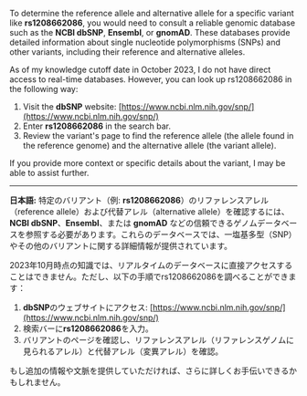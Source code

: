 To determine the reference allele and alternative allele for a specific variant like **rs1208662086**, you would need to consult a reliable genomic database such as the **NCBI dbSNP**, **Ensembl**, or **gnomAD**. These databases provide detailed information about single nucleotide polymorphisms (SNPs) and other variants, including their reference and alternative alleles.

As of my knowledge cutoff date in October 2023, I do not have direct access to real-time databases. However, you can look up rs1208662086 in the following way:

1. Visit the **dbSNP** website: [https://www.ncbi.nlm.nih.gov/snp/](https://www.ncbi.nlm.nih.gov/snp/)
2. Enter **rs1208662086** in the search bar.
3. Review the variant's page to find the reference allele (the allele found in the reference genome) and the alternative allele (the variant allele).

If you provide more context or specific details about the variant, I may be able to assist further.

---

**日本語:**
特定のバリアント（例: **rs1208662086**）のリファレンスアレル（reference allele）および代替アレル（alternative allele）を確認するには、**NCBI dbSNP**、**Ensembl**、または **gnomAD** などの信頼できるゲノムデータベースを参照する必要があります。これらのデータベースでは、一塩基多型（SNP）やその他のバリアントに関する詳細情報が提供されています。

2023年10月時点の知識では、リアルタイムのデータベースに直接アクセスすることはできません。ただし、以下の手順でrs1208662086を調べることができます：

1. **dbSNP**のウェブサイトにアクセス: [https://www.ncbi.nlm.nih.gov/snp/](https://www.ncbi.nlm.nih.gov/snp/)
2. 検索バーに**rs1208662086**を入力。
3. バリアントのページを確認し、リファレンスアレル（リファレンスゲノムに見られるアレル）と代替アレル（変異アレル）を確認。

もし追加の情報や文脈を提供していただければ、さらに詳しくお手伝いできるかもしれません。